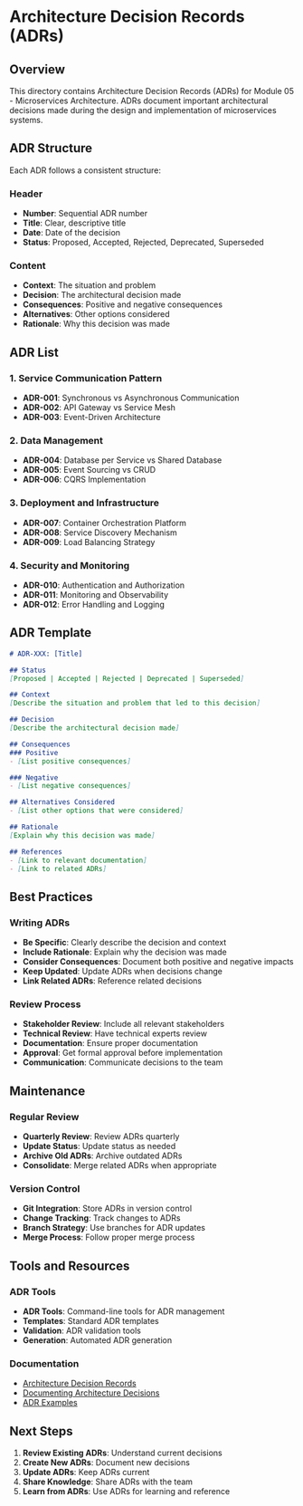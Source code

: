 # Architecture Decision Records (ADRs)

## Overview

This directory contains Architecture Decision Records (ADRs) for Module 05 - Microservices Architecture. ADRs document important architectural decisions made during the design and implementation of microservices systems.

## ADR Structure

Each ADR follows a consistent structure:

### Header
- **Number**: Sequential ADR number
- **Title**: Clear, descriptive title
- **Date**: Date of the decision
- **Status**: Proposed, Accepted, Rejected, Deprecated, Superseded

### Content
- **Context**: The situation and problem
- **Decision**: The architectural decision made
- **Consequences**: Positive and negative consequences
- **Alternatives**: Other options considered
- **Rationale**: Why this decision was made

## ADR List

### 1. Service Communication Pattern
- **ADR-001**: Synchronous vs Asynchronous Communication
- **ADR-002**: API Gateway vs Service Mesh
- **ADR-003**: Event-Driven Architecture

### 2. Data Management
- **ADR-004**: Database per Service vs Shared Database
- **ADR-005**: Event Sourcing vs CRUD
- **ADR-006**: CQRS Implementation

### 3. Deployment and Infrastructure
- **ADR-007**: Container Orchestration Platform
- **ADR-008**: Service Discovery Mechanism
- **ADR-009**: Load Balancing Strategy

### 4. Security and Monitoring
- **ADR-010**: Authentication and Authorization
- **ADR-011**: Monitoring and Observability
- **ADR-012**: Error Handling and Logging

## ADR Template

```markdown
# ADR-XXX: [Title]

## Status
[Proposed | Accepted | Rejected | Deprecated | Superseded]

## Context
[Describe the situation and problem that led to this decision]

## Decision
[Describe the architectural decision made]

## Consequences
### Positive
- [List positive consequences]

### Negative
- [List negative consequences]

## Alternatives Considered
- [List other options that were considered]

## Rationale
[Explain why this decision was made]

## References
- [Link to relevant documentation]
- [Link to related ADRs]
```

## Best Practices

### Writing ADRs
- **Be Specific**: Clearly describe the decision and context
- **Include Rationale**: Explain why the decision was made
- **Consider Consequences**: Document both positive and negative impacts
- **Keep Updated**: Update ADRs when decisions change
- **Link Related ADRs**: Reference related decisions

### Review Process
- **Stakeholder Review**: Include all relevant stakeholders
- **Technical Review**: Have technical experts review
- **Documentation**: Ensure proper documentation
- **Approval**: Get formal approval before implementation
- **Communication**: Communicate decisions to the team

## Maintenance

### Regular Review
- **Quarterly Review**: Review ADRs quarterly
- **Update Status**: Update status as needed
- **Archive Old ADRs**: Archive outdated ADRs
- **Consolidate**: Merge related ADRs when appropriate

### Version Control
- **Git Integration**: Store ADRs in version control
- **Change Tracking**: Track changes to ADRs
- **Branch Strategy**: Use branches for ADR updates
- **Merge Process**: Follow proper merge process

## Tools and Resources

### ADR Tools
- **ADR Tools**: Command-line tools for ADR management
- **Templates**: Standard ADR templates
- **Validation**: ADR validation tools
- **Generation**: Automated ADR generation

### Documentation
- [Architecture Decision Records](https://adr.github.io/)
- [Documenting Architecture Decisions](https://cognitect.com/blog/2011/11/15/documenting-architecture-decisions)
- [ADR Examples](https://github.com/joelparkerhenderson/architecture-decision-record)

## Next Steps

1. **Review Existing ADRs**: Understand current decisions
2. **Create New ADRs**: Document new decisions
3. **Update ADRs**: Keep ADRs current
4. **Share Knowledge**: Share ADRs with the team
5. **Learn from ADRs**: Use ADRs for learning and reference
